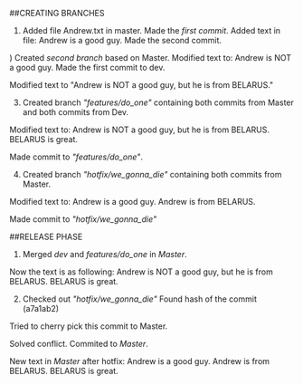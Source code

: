 ##CREATING BRANCHES

1) Added file Andrew.txt in master. Made the *first commit*. Added text in file: Andrew is a good guy. Made the second commit.

) Created *second branch* based on Master. 
Modified text to:
Andrew is NOT a good guy.
Made the first commit to dev.

Modified text to "Andrew is NOT a good guy, but he is from BELARUS."

3) Created branch *"features/do_one"* containing both commits from Master and both commits from Dev.

Modified text to:
Andrew is NOT a good guy, but he is from BELARUS.
BELARUS is great.

Made commit to *"features/do_one"*.

4) Created branch *"hotfix/we_gonna_die"* containing both commits from Master.

Modified text to:
Andrew is a good guy. Andrew is from BELARUS.

Made commit to *"hotfix/we_gonna_die"* 

##RELEASE PHASE

1) Merged *dev* and *features/do_one* in *Master*.

Now the text is as following:
Andrew is NOT a good guy, but he is from BELARUS.
BELARUS is great.

2) Checked out *"hotfix/we_gonna_die"* 
Found hash of the commit (a7a1ab2)

Tried to cherry pick this commit to Master. 

Solved conflict. Commited to *Master*.

New text in *Master* after hotfix: Andrew is a good guy. Andrew is from BELARUS. BELARUS is great.
